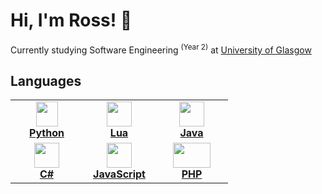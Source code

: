 # Hi, I'm Ross! 👋
Currently studying Software Engineering <sup>(Year 2)</sup> at <a href="https://www.gla.ac.uk/">University of Glasgow</a>

## Languages
<table align="center">
  <tr align="center">
    <td width="100px"> 
      <a href="https://www.python.org/">
        <img src="https://upload.wikimedia.org/wikipedia/commons/thumb/c/c3/Python-logo-notext.svg/1869px-Python-logo-notext.svg.png" height="40px" width="35px">
        <br/> <b>Python</b> 
      </a>  
    </td>
    <td width="100px"> 
      <a href="https://www.lua.org/">
        <img src="https://upload.wikimedia.org/wikipedia/commons/c/cf/Lua-Logo.svg" height="40px" width="40px">
        <br/> <b>Lua</b> 
      </a>  
    </td>
    <td width="100px"> 
      <a href="https://www.java.com/">
        <img src="https://cdn4.iconfinder.com/data/icons/logos-and-brands/512/181_Java_logo_logos-512.png" height="40px" width="40px">
        <br/> <b>Java</b> 
      </a>  
    </td>
  </tr>
  <tr align="center">
    <td width="100px"> 
      <a href="https://learn.microsoft.com/en-us/dotnet/csharp/tour-of-csharp/">
        <img src="https://upload.wikimedia.org/wikipedia/commons/thumb/0/0d/C_Sharp_wordmark.svg/1200px-C_Sharp_wordmark.svg.png" height="40px" width="40px">
        <br/> <b>C#</b> 
      </a>  
    </td>
    <td width="100px"> 
      <a href="https://developer.mozilla.org/en-US/docs/Web/JavaScript">
        <img src="https://upload.wikimedia.org/wikipedia/commons/thumb/6/6a/JavaScript-logo.png/800px-JavaScript-logo.png" height="40px" width="40px">
        <br/> <b>JavaScript</b> 
      </a>  
    </td>
    <td width="100px"> 
      <a href="https://www.php.net/">
        <img src="https://upload.wikimedia.org/wikipedia/commons/thumb/2/27/PHP-logo.svg/800px-PHP-logo.svg.png" height="40px" width="60px">
        <br/> <b>PHP</b> 
      </a>  
    </td>
  </tr>
</table>
